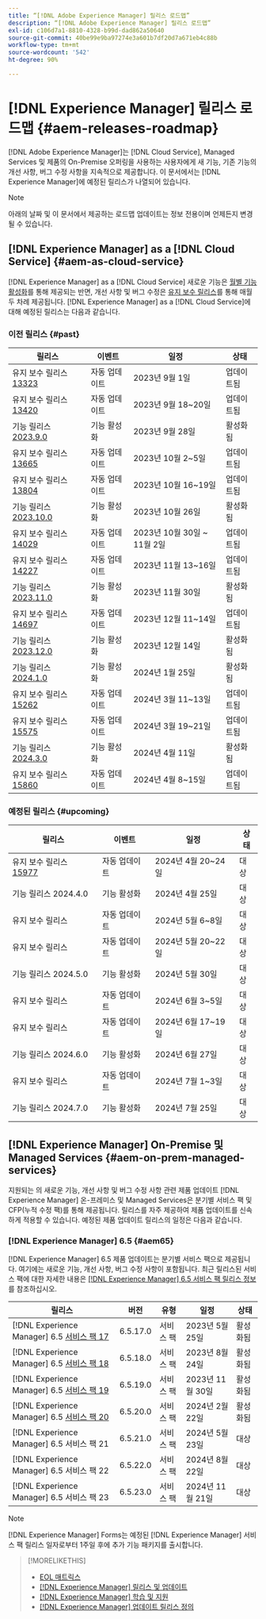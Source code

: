 ```yaml
---
title: “[!DNL Adobe Experience Manager] 릴리스 로드맵”
description: “[!DNL Adobe Experience Manager] 릴리스 로드맵”
exl-id: c106d7a1-8810-4328-b99d-dad862a50640
source-git-commit: 40be99e9ba97274e3a601b7df20d7a671eb4c88b
workflow-type: tm+mt
source-wordcount: '542'
ht-degree: 90%

---
```



# [!DNL Experience Manager] 릴리스 로드맵 {#aem-releases-roadmap}

[!DNL Adobe Experience Manager]는 [!DNL Cloud Service], Managed Services 및 제품의 On-Premise 오퍼링을 사용하는 사용자에게 새 기능, 기존 기능의 개선 사항, 버그 수정 사항을 지속적으로 제공합니다. 이 문서에서는 [!DNL Experience Manager]에 예정된 릴리스가 나열되어 있습니다.

>[!NOTE]
>
>아래의 날짜 및 이 문서에서 제공하는 로드맵 업데이트는 정보 전용이며 언제든지 변경될 수 있습니다.

## [!DNL Experience Manager] as a [!DNL Cloud Service] {#aem-as-cloud-service}

[!DNL Experience Manager] as a [!DNL Cloud Service] 새로운 기능은 [월별 기능 활성화](https://experienceleague.adobe.com/en/docs/experience-manager-cloud-service/content/release-notes/release-notes/release-notes-current)를 통해 제공되는 반면, 개선 사항 및 버그 수정은 [유지 보수 릴리스](https://experienceleague.adobe.com/en/docs/experience-manager-cloud-service/content/release-notes/maintenance/latest)를 통해 매월 두 차례 제공됩니다.
[!DNL Experience Manager] as a [!DNL Cloud Service]에 대해 예정된 릴리스는 다음과 같습니다.

### 이전 릴리스 {#past}

| 릴리스 | 이벤트 | 일정 | 상태 |
|---|---|---|---|
| 유지 보수 릴리스 [13323](https://experienceleague.adobe.com/en/docs/experience-manager-cloud-service/content/release-notes/maintenance/2023/2023-9-0#release-13323) | 자동 업데이트 | 2023년 9월 1일 | 업데이트됨 |
| 유지 보수 릴리스 [13420](https://experienceleague.adobe.com/en/docs/experience-manager-cloud-service/content/release-notes/maintenance/2023/2023-9-0#release-13420) | 자동 업데이트 | 2023년 9월 18~20일 | 업데이트됨 |
| 기능 릴리스 [2023.9.0](https://experienceleague.adobe.com/en/docs/experience-manager-cloud-service/content/release-notes/release-notes/2023/release-notes-2023-9-0) | 기능 활성화 | 2023년 9월 28일 | 활성화됨 |
| 유지 보수 릴리스 [13665](https://experienceleague.adobe.com/en/docs/experience-manager-cloud-service/content/release-notes/maintenance/2023/2023-10-0#release-13665) | 자동 업데이트 | 2023년 10월 2~5일 | 업데이트됨 |
| 유지 보수 릴리스 [13804](https://experienceleague.adobe.com/en/docs/experience-manager-cloud-service/content/release-notes/maintenance/2023/2023-10-0#release-13804) | 자동 업데이트 | 2023년 10월 16~19일 | 업데이트됨 |
| 기능 릴리스 [2023.10.0](https://experienceleague.adobe.com/en/docs/experience-manager-cloud-service/content/release-notes/release-notes/2023/release-notes-2023-10-0) | 기능 활성화 | 2023년 10월 26일 | 활성화됨 |
| 유지 보수 릴리스 [14029](https://experienceleague.adobe.com/en/docs/experience-manager-cloud-service/content/release-notes/maintenance/2023/2023-11-0#release-14029) | 자동 업데이트 | 2023년 10월 30일 ~ 11월 2일 | 업데이트됨 |
| 유지 보수 릴리스 [14227](https://experienceleague.adobe.com/en/docs/experience-manager-cloud-service/content/release-notes/maintenance/2023/2023-11-0#release-14227) | 자동 업데이트 | 2023년 11월 13~16일 | 업데이트됨 |
| 기능 릴리스 [2023.11.0](https://experienceleague.adobe.com/en/docs/experience-manager-cloud-service/content/release-notes/release-notes/2023/release-notes-2023-11-0) | 기능 활성화 | 2023년 11월 30일 | 활성화됨 |
| 유지 보수 릴리스 [14697](https://experienceleague.adobe.com/en/docs/experience-manager-cloud-service/content/release-notes/maintenance/2023/2023-12-0#release-14697) | 자동 업데이트 | 2023년 12월 11~14일 | 업데이트됨 |
| 기능 릴리스 [2023.12.0](https://experienceleague.adobe.com/en/docs/experience-manager-cloud-service/content/release-notes/release-notes/2023/release-notes-2023-12-0) | 기능 활성화 | 2023년 12월 14일 | 활성화됨 |
| 기능 릴리스 [2024.1.0](https://experienceleague.adobe.com/en/docs/experience-manager-cloud-service/content/release-notes/release-notes/2024/release-notes-2024-1-0) | 기능 활성화 | 2024년 1월 25일 | 활성화됨 |
| 유지 보수 릴리스 [15262](https://experienceleague.adobe.com/en/docs/experience-manager-cloud-service/content/release-notes/maintenance/2024/2024-3-0#release-15262) | 자동 업데이트 | 2024년 3월 11~13일 | 업데이트됨 |
| 유지 보수 릴리스 [15575](https://experienceleague.adobe.com/en/docs/experience-manager-cloud-service/content/release-notes/maintenance/2024/2024-3-0#release-15575) | 자동 업데이트 | 2024년 3월 19~21일 | 업데이트됨 |
| 기능 릴리스 [2024.3.0](https://experienceleague.adobe.com/en/docs/experience-manager-cloud-service/content/release-notes/release-notes/release-notes-current) | 기능 활성화 | 2024년 4월 11일 | 활성화됨 |
| 유지 보수 릴리스 [15860](https://experienceleague.adobe.com/en/docs/experience-manager-cloud-service/content/release-notes/maintenance/2024/2024-3-0#release-15860) | 자동 업데이트 | 2024년 4월 8~15일 | 업데이트됨 |

### 예정된 릴리스 {#upcoming}

| 릴리스 | 이벤트 | 일정 | 상태 |
|---|---|---|---|
| 유지 보수 릴리스 [15977](https://experienceleague.adobe.com/en/docs/experience-manager-cloud-service/content/release-notes/maintenance/latest) | 자동 업데이트 | 2024년 4월 20~24일 | 대상 |
| 기능 릴리스 2024.4.0 | 기능 활성화 | 2024년 4월 25일 | 대상 |
| 유지 보수 릴리스 | 자동 업데이트 | 2024년 5월 6~8일 | 대상 |
| 유지 보수 릴리스 | 자동 업데이트 | 2024년 5월 20~22일 | 대상 |
| 기능 릴리스 2024.5.0 | 기능 활성화 | 2024년 5월 30일 | 대상 |
| 유지 보수 릴리스 | 자동 업데이트 | 2024년 6월 3~5일 | 대상 |
| 유지 보수 릴리스 | 자동 업데이트 | 2024년 6월 17~19일 | 대상 |
| 기능 릴리스 2024.6.0 | 기능 활성화 | 2024년 6월 27일 | 대상 |
| 유지 보수 릴리스 | 자동 업데이트 | 2024년 7월 1~3일 | 대상 |
| 기능 릴리스 2024.7.0 | 기능 활성화 | 2024년 7월 25일 | 대상 |

## [!DNL Experience Manager] On-Premise 및 Managed Services {#aem-on-prem-managed-services}

지원되는 의 새로운 기능, 개선 사항 및 버그 수정 사항 관련 제품 업데이트 [!DNL Experience Manager] 온-프레미스 및 Managed Services은 분기별 서비스 팩 및 CFP(누적 수정 팩)를 통해 제공됩니다. 릴리스를 자주 제공하여 제품 업데이트를 신속하게 적용할 수 있습니다. 예정된 제품 업데이트 릴리스의 일정은 다음과 같습니다.

### [!DNL Experience Manager] 6.5 {#aem65}

[!DNL Experience Manager] 6.5 제품 업데이트는 분기별 서비스 팩으로 제공됩니다. 여기에는 새로운 기능, 개선 사항, 버그 수정 사항이 포함됩니다. 최근 릴리스된 서비스 팩에 대한 자세한 내용은 [[!DNL Experience Manager] 6.5 서비스 팩 릴리스 정보](https://experienceleague.adobe.com/en/docs/experience-manager-65/content/release-notes/release-notes)를 참조하십시오.

| 릴리스 | 버전 | 유형 | 일정 | 상태 |
|---|---|---|---|---|
| [!DNL Experience Manager] 6.5 [서비스 팩 17](https://experienceleague.adobe.com/en/docs/experience-manager-65/content/release-notes/service-pack/6-5-17) | 6.5.17.0 | 서비스 팩 | 2023년 5월 25일 | 활성화됨 |
| [!DNL Experience Manager] 6.5 [서비스 팩 18](https://experienceleague.adobe.com/en/docs/experience-manager-65/content/release-notes/service-pack/6-5-18) | 6.5.18.0 | 서비스 팩 | 2023년 8월 24일 | 활성화됨 |
| [!DNL Experience Manager] 6.5 [서비스 팩 19](https://experienceleague.adobe.com/en/docs/experience-manager-65/content/release-notes/service-pack/6-5-19) | 6.5.19.0 | 서비스 팩 | 2023년 11월 30일 | 활성화됨 |
| [!DNL Experience Manager] 6.5 [서비스 팩 20](https://experienceleague.adobe.com/en/docs/experience-manager-65/content/release-notes/release-notes) | 6.5.20.0 | 서비스 팩 | 2024년 2월 22일 | 활성화됨 |
| [!DNL Experience Manager] 6.5 서비스 팩 21 | 6.5.21.0 | 서비스 팩 | 2024년 5월 23일 | 대상 |
| [!DNL Experience Manager] 6.5 서비스 팩 22 | 6.5.22.0 | 서비스 팩 | 2024년 8월 22일 | 대상 |
| [!DNL Experience Manager] 6.5 서비스 팩 23 | 6.5.23.0 | 서비스 팩 | 2024년 11월 21일 | 대상 |

>[!NOTE]
>
>[!DNL Experience Manager] Forms는 예정된 [!DNL Experience Manager] 서비스 팩 릴리스 일자로부터 1주일 후에 추가 기능 패키지를 출시합니다.

>[!MORELIKETHIS]
>
>* [EOL 매트릭스](https://helpx.adobe.com/kr/support/programs/eol-matrix.html)
>* [[!DNL Experience Manager] 릴리스 및 업데이트](https://experienceleague.adobe.com/en/docs/experience-manager-release-information/aem-release-updates/aem-releases-updates)
>* [[!DNL Experience Manager] 학습 및 지원](https://experienceleague.adobe.com/en/docs/experience-manager-cloud-service)
>* [[!DNL Experience Manager] 업데이트 릴리스 정의](/help/using/update-release-vehicle-definitions.md)

